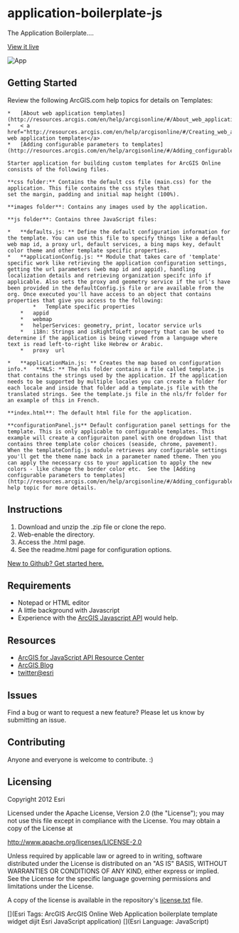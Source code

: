 # application-boilerplate-js

The Application Boilerplate....

[View it live](http://esri.github.io/application-boilerplate-js/application_boilerplate/index.html)

![App](https://raw.github.com/Esri/application-boilerplate-js/master/application_boilerplate/images/thumb.png)

## Getting Started
Review the following ArcGIS.com help topics for details on Templates: 
    
    *   [About web application templates](http://resources.arcgis.com/en/help/arcgisonline/#/About_web_application_templates/010q000000nt000000/)
    *   < a href="http://resources.arcgis.com/en/help/arcgisonline/#/Creating_web_application_templates/010q00000072000000/">Creating web application templates</a>
    *   [Adding configurable parameters to templates](http://resources.arcgis.com/en/help/arcgisonline/#/Adding_configurable_parameters_to_templates/010q000000ns000000/)
    
    Starter application for building custom templates for ArcGIS Online consists of the following files.
    
    **css folder:** Contains the default css file (main.css) for the application. This file contains the css styles that
    set the margin, padding and initial map height (100%). 
    
    **images folder**: Contains any images used by the application.
    
    **js folder**: Contains three JavaScript files: 
    
    *   **defaults.js: ** Define the default configuration information for the template. You can use this file to specify things like a default web map id, a proxy url, default services, a bing maps key, default color theme and other template specific properties.
    *   **applicationConfig.js: ** Module that takes care of 'template' specific work like retrieving the application configuration settings, getting the url parameters (web map id and appid), handling localization details and retrieving organization specifc info if applicable. Also sets the proxy and geometry service if the url's have been provided in the defaultConfig.js file or are available from the org. Once executed you'll have access to an object that contains properties that give you access to the following:
            *   Template specific properties
        *   appid
        *   webmap
        *   helperServices: geometry, print, locator service urls
        *   i18n: Strings and isRightToLeft property that can be used to determine if the application is being viewed from a language where text is read left-to-right like Hebrew or Arabic.
        *   proxy  url
    
    *   **applicationMain.js: ** Creates the map based on configuration info.*   **NLS: ** The nls folder contains a file called template.js that contains the strings used by the application. If the application needs to be supported by multiple locales you can create a folder for each locale and inside that folder add a template.js file with the translated strings. See the template.js file in the nls/fr folder for an example of this in French.
    
    **index.html**: The default html file for the application.
    
    **configurationPanel.js** Default configuration panel settings for the template. This is only applicable to configurable templates. This example will create a configuraiton panel with one dropdown list that contains three template color choices (seaside, chrome, pavement). When the templateConfig.js module retrieves any configurable settings you'll get the theme name back in a parameter named theme. Then you can apply the necessary css to your application to apply the new colors - like change the border color etc.  See the [Adding configurable parameters to templates](http://resources.arcgis.com/en/help/arcgisonline/#/Adding_configurable_parameters_to_templates/010q000000ns000000/) help topic for more details.

## Instructions

1. Download and unzip the .zip file or clone the repo.
2. Web-enable the directory.
3. Access the .html page.
4. See the readme.html page for configuration options.

 [New to Github? Get started here.](https://github.com/)

## Requirements

* Notepad or HTML editor
* A little background with Javascript
* Experience with the [ArcGIS Javascript API](http://www.esri.com/) would help.

## Resources

* [ArcGIS for JavaScript API Resource Center](http://help.arcgis.com/en/webapi/javascript/arcgis/index.html)
* [ArcGIS Blog](http://blogs.esri.com/esri/arcgis/)
* [twitter@esri](http://twitter.com/esri)

## Issues

Find a bug or want to request a new feature?  Please let us know by submitting an issue.

## Contributing

Anyone and everyone is welcome to contribute. :)

## Licensing
Copyright 2012 Esri

Licensed under the Apache License, Version 2.0 (the "License");
you may not use this file except in compliance with the License.
You may obtain a copy of the License at

   http://www.apache.org/licenses/LICENSE-2.0

Unless required by applicable law or agreed to in writing, software
distributed under the License is distributed on an "AS IS" BASIS,
WITHOUT WARRANTIES OR CONDITIONS OF ANY KIND, either express or implied.
See the License for the specific language governing permissions and
limitations under the License.

A copy of the license is available in the repository's [license.txt](https://raw.github.com/Esri/application-boilerplate-js/master/license.txt) file.

[](Esri Tags: ArcGIS ArcGIS Online Web Application boilerplate template widget dijit Esri JavaScript application)
[](Esri Language: JavaScript)
